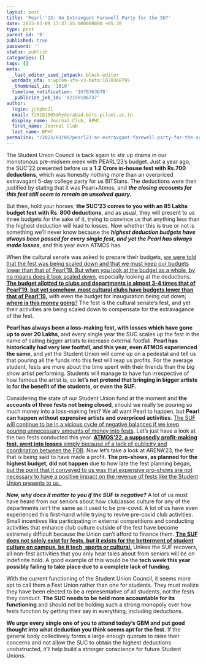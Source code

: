 ```yaml
---
layout: post
title: 'Pearl''23: An Extravgant Farewell Party for the SU?'
date: 2023-03-09 17:37:55.000000000 +05:30
type: post
parent_id: '0'
published: true
password: ''
status: publish
categories: []
tags: []
meta:
  _last_editor_used_jetpack: block-editor
  wordads_ufa: s:wpcom-ufa-v3-beta:1678368795
  _thumbnail_id: '1810'
  timeline_notification: '1678363678'
  _publicize_job_id: '82159186737'
author:
  login: jcbphc21
  email: f20181005@hyderabad.bits-pilani.ac.in
  display_name: Journal Club, BPHC
  first_name: Journal Club
  last_name: BPHC
permalink: "/2023/03/09/pearl23-an-extravgant-farewell-party-for-the-su/"
---
```

<p><!-- wp:paragraph --></p>
<p>The Student Union Council is back again to stir up drama in our monotonous pre-midsem week with PEARL’23’s budget. Just a year ago, the SUC’22 presented before us a <strong>1.2 Crore in-house fest with Rs.700 deductions</strong>, which was honestly nothing more than an overpriced extravagant 5-day college party for us BITSians. The deductions were then justified by stating that it was Pearl+Atmos, and <strong><em>the closing accounts for this fest still seem to remain an unsolved query.&nbsp;</em></strong></p>
<p><!-- /wp:paragraph --></p>
<p><!-- wp:paragraph --></p>
<p>But then, hold your horses; <strong>the SUC’23 comes to you with an 85 Lakhs budget fest with Rs. 800 deductions</strong>, and as usual, they will present to us three budgets for the sake of it, trying to convince us that anything less than the highest deduction will lead to losses. Now whether this is true or not is something we’ll never know because the <strong><em>highest deduction budgets have always been passed for every single fest, and yet the Pearl has always made losses</em></strong>, and this year even ATMOS has.</p>
<p><!-- /wp:paragraph --></p>
<p><!-- wp:paragraph --></p>
<p>When the cultural senate was asked to prepare their budgets, <span style="text-decoration: underline">we were told that the fest was being scaled down and that we must keep our budgets lower than that of Pearl’19. But when you look at the budget as a whole, by no means does it look scaled down</span>, especially looking at the deductions.<strong> <span style="text-decoration: underline">The budget allotted to clubs and departments is almost 3-4 times that of Pearl’19, but yet somehow, most cultural clubs have budgets lower than that of Pearl’19</span>,</strong> with even the budget for inauguration being cut down;<strong> </strong><span style="text-decoration: underline"><strong>where is this money going</strong>?</span> The fest is the cultural senate’s fest, and yet their activities are being scaled down to compensate for the extravagance of the fest.</p>
<p><!-- /wp:paragraph --></p>
<p><!-- wp:paragraph --></p>
<p><strong>Pearl has always been a loss-making fest, with losses which have gone up to over 20 Lakhs</strong>, and every single year the SUC scales up the fest in the name of calling bigger artists to increase external footfall. <strong>Pearl has historically had very low footfall, and this year, even ATMOS experienced the same</strong>, and yet the Student Union will come up on a pedestal and tell us that pouring all the funds into this fest will reap us profits. For the average student, fests are more about the time spent with their friends than the big show artist performing. Students will manage to have fun irrespective of how famous the artist is, so <strong>let’s not pretend that bringing in bigger artists is for the benefit of the students, or even the SUF.&nbsp;</strong></p>
<p><!-- /wp:paragraph --></p>
<p><!-- wp:paragraph --></p>
<p>Considering the state of our Student Union fund at the moment and <strong>the accounts of three fests not being closed</strong>, should we really be pouring so much money into a loss-making fest? We all want Pearl to happen, but <strong>Pearl can happen without expensive artists and overpriced activities</strong>. <span style="text-decoration: underline">The SUF will continue to be in a vicious cycle of negative balances if we keep pouring unnecessary amounts of money into fests</span>. Let’s just have a look at the two fests conducted this year. <span style="text-decoration: underline"><strong>ATMOS’22, a supposedly profit-making fest, went into losses</strong> simply because of a lack of publicity and coordination between the FOB</span>. Now let’s take a look at ARENA’23, the fest that is being said to have made a profit. <strong>The pro-shows, as planned for the highest budget, did not happen</strong> due to how late the fest planning began, <span style="text-decoration: underline">but the point that it conveyed to us was that expensive pro-shows are not necessary to  have a positive impact on the revenue of fests like the Student Union presents to us. </span></p>
<p><!-- /wp:paragraph --></p>
<p><!-- wp:paragraph --></p>
<p><strong><em>Now, why does it matter to you if the SUF is negative?</em></strong> A lot of us must have heard from our seniors about how club/assoc culture for any of the departments isn’t the same as it used to be pre-covid. A lot of us have even experienced this first-hand while trying to revive pre-covid club activities. Small incentives like participating in external competitions and conducting activities that enhance club culture outside of the fest have become extremely difficult because the Union can’t afford to finance them. <strong><span style="text-decoration: underline">The SUF does not solely exist for fests, but it exists for the betterment of student culture on campus, be it tech, sports or cultural.</span></strong> Unless the SUF recovers, all non-fest activities that you only hear tales about from seniors will be on indefinite hold. A good example of this would be the<strong> tech week this year  possibly failing to take place due to a complete lack of funding</strong>.</p>
<p><!-- /wp:paragraph --></p>
<p><!-- wp:paragraph --></p>
<p>With the current functioning of the Student Union Council, it seems more apt to call them a Fest Union rather than one for students. They must realize they have been elected to be a representative of all students, not the fests they conduct. <strong>The SUC needs to be held more accountable for its functioning</strong> and should not be holding such a strong monopoly over how fests function by getting their say in everything, including deductions.&nbsp;</p>
<p><!-- /wp:paragraph --></p>
<p><!-- wp:paragraph --></p>
<p><strong>We urge every single one of you to attend today’s GBM and put good thought into what deduction you think seems apt for the fest.</strong> If the general body collectively forms a large enough quorum to raise their concerns and not allow the SUC to obtain the highest deductions unobstructed, it’ll help build a stronger conscience for future Student Unions.</p>
<p><!-- /wp:paragraph --></p>
